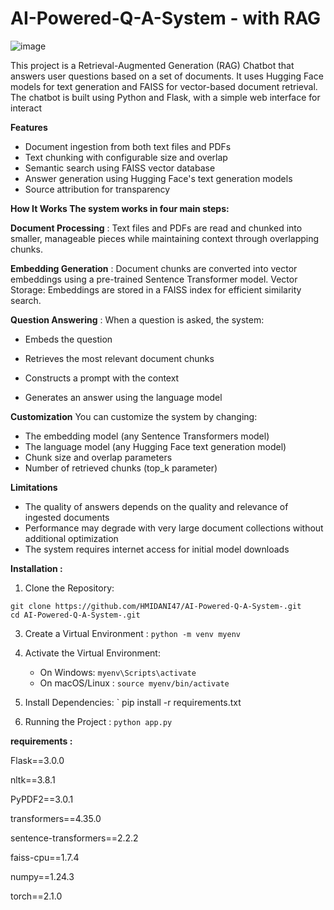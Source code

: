 # AI-Powered-Q-A-System - with RAG
![image](https://github.com/user-attachments/assets/58071d2c-4212-4e3a-8575-880390b470a2)

This project is a Retrieval-Augmented Generation (RAG) Chatbot that answers user questions based on a set of documents.
It uses Hugging Face models for text generation and FAISS for vector-based document retrieval.
The chatbot is built using Python and Flask, with a simple web interface for interact


**Features**
 - Document ingestion from both text files and PDFs
 - Text chunking with configurable size and overlap
 - Semantic search using FAISS vector database
 - Answer generation using Hugging Face's text generation models
 - Source attribution for transparency


**How It Works
The system works in four main steps:**

**Document Processing** : Text files and PDFs are read and chunked into smaller, manageable pieces while maintaining context through overlapping chunks.

**Embedding Generation** : Document chunks are converted into vector embeddings using a pre-trained Sentence Transformer model.
Vector Storage: Embeddings are stored in a FAISS index for efficient similarity search.

**Question Answering** : When a question is asked, the system:

- Embeds the question

-  Retrieves the most relevant document chunks

-  Constructs a prompt with the context

-  Generates an answer using the language model

**Customization**
You can customize the system by changing:

- The embedding model (any Sentence Transformers model)
- The language model (any Hugging Face text generation model)
- Chunk size and overlap parameters
- Number of retrieved chunks (top_k parameter)

**Limitations**

- The quality of answers depends on the quality and relevance of ingested documents
- Performance may degrade with very large document collections without additional optimization
- The system requires internet access for initial model downloads


**Installation :** 

1. Clone the Repository:
```
git clone https://github.com/HMIDANI47/AI-Powered-Q-A-System-.git
cd AI-Powered-Q-A-System-.git
```

3. Create a Virtual Environment : `python -m venv myenv `

5. Activate the Virtual Environment:
   - On Windows:
       `myenv\Scripts\activate`
   - On macOS/Linux :
       `source myenv/bin/activate `
   
7. Install Dependencies:
      ` pip install -r requirements.txt

9. Running the Project  :
      `python app.py `


**requirements  :** 

Flask==3.0.0

nltk==3.8.1

PyPDF2==3.0.1

transformers==4.35.0

sentence-transformers==2.2.2

faiss-cpu==1.7.4

numpy==1.24.3

torch==2.1.0
